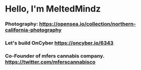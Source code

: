 # Hello, I'm MeltedMindz 
### Photography: https://opensea.io/collection/northern-california-photography
### Let's build OnCyber https://oncyber.io/6343
### Co-Founder of mfers cannabis company. https://twitter.com/mferscannabisco

<!--
**MeltedMindz/MeltedMindz** is a ✨ _special_ ✨ repository because its `README.md` (this file) appears on your GitHub profile.

Here are some ideas to get you started:

- 🔭 I’m currently working on ...
- 🌱 I’m currently learning ...
- 👯 I’m looking to collaborate on ...
- 🤔 I’m looking for help with ...
- 💬 Ask me about ...
- 📫 How to reach me: ...
- 😄 Pronouns: ...
- ⚡ Fun fact: ...
-->
